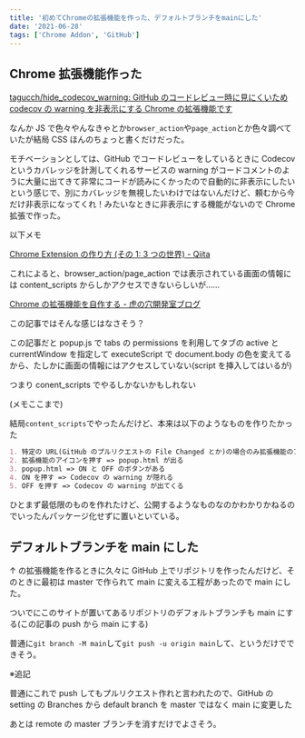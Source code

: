 ```yaml
---
title: '初めてChromeの拡張機能を作った、デフォルトブランチをmainにした'
date: '2021-06-28'
tags: ['Chrome Addon', 'GitHub']
---
```


## Chrome 拡張機能作った

[tagucch/hide_codecov_warning: GitHub のコードレビュー時に見にくいため codecov の warning を非表示にする Chrome の拡張機能です](https://github.com/tagucch/hide_codecov_warning)

なんか JS で色々やんなきゃとか`browser_action`や`page_action`とか色々調べていたが結局 CSS ほんのちょっと書くだけだった。

モチベーションとしては、GitHub でコードレビューをしているときに Codecov というカバレッジを計測してくれるサービスの warning がコードコメントのように大量に出てきて非常にコードが読みにくかったので自動的に非表示にしたいという感じで、別にカバレッジを無視したいわけではないんだけど、頼むから今だけ非表示になってくれ！みたいなときに非表示にする機能がないので Chrome 拡張で作った。

以下メモ

[Chrome Extension の作り方 \(その 1: 3 つの世界\) \- Qiita](https://qiita.com/sakaimo/items/416f36db1aa982d8d00c)

これによると、browser_action/page_action では表示されている画面の情報には content_scripts からしかアクセスできないらしいが……

[Chrome の拡張機能を自作する \- 虎の穴開発室ブログ](https://toranoana-lab.hatenablog.com/entry/2020/04/23/174421)

この記事ではそんな感じはなさそう？

この記事だと popup.js で tabs の permissions を利用してタブの active と currentWindow を指定して executeScript で document.body の色を変えてるから、たしかに画面の情報にはアクセスしていない(script を挿入してはいるが)

つまり conent_scripts でやるしかないかもしれない

(メモここまで)

結局`content_scripts`でやったんだけど、本来は以下のようなものを作りたかった

```md
1. 特定の URL(GitHub のプルリクエストの File Changed とか)の場合のみ拡張機能のアイコンが押せる
2. 拡張機能のアイコンを押す => popup.html が出る
3. popup.html => ON と OFF のボタンがある
4. ON を押す => Codecov の warning が隠れる
5. OFF を押す => Codecov の warning が出てくる
```

ひとまず最低限のものを作れたけど、公開するようなものなのかわかりかねるのでいったんパッケージ化せずに置いといている。

## デフォルトブランチを main にした

↑ の拡張機能を作るときに久々に GitHub 上でリポジトリを作ったんだけど、そのときに最初は master で作られて main に変える工程があったので main にした。

ついでにこのサイトが置いてあるリポジトリのデフォルトブランチも main にする(この記事の push から main にする)

普通に`git branch -M main`して`git push -u origin main`して、というだけでできそう。

※追記

普通にこれで push してもプルリクエスト作れと言われたので、GitHub の setting の Branches から default branch を master ではなく main に変更した

あとは remote の master ブランチを消すだけでよさそう。
